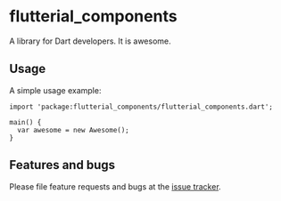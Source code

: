 # flutterial_components

A library for Dart developers. It is awesome.

## Usage

A simple usage example:

    import 'package:flutterial_components/flutterial_components.dart';

    main() {
      var awesome = new Awesome();
    }

## Features and bugs

Please file feature requests and bugs at the [issue tracker][tracker].

[tracker]: http://example.com/issues/replaceme
